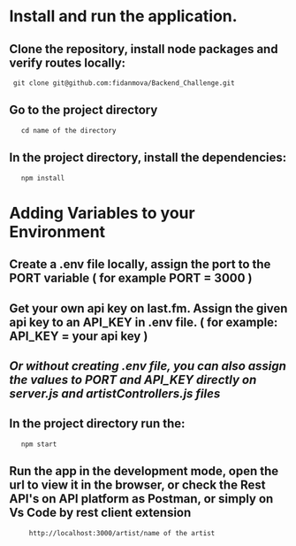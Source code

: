 # **Install and run the application.**

## **Clone the repository, install node packages and verify routes locally:**
       
     git clone git@github.com:fidanmova/Backend_Challenge.git
        
## **Go to the project directory**

       cd name of the directory
##  **In the project directory,  install the dependencies:**

       npm install
# **Adding Variables to your Environment**
##  Create a .env file locally, assign the port to the PORT variable ( for example PORT = 3000 ) 
##  Get your own api key on  <a name="https://www.last.fm/home">last.fm</a>.  Assign the given api key to an API_KEY in .env file. ( for example: API_KEY = your api key ) 
## *Or without creating .env file, you can also assign the values to PORT and API_KEY directly on server.js and artistControllers.js files*
##  **In the project directory run the:**

       npm start

## **Run the app in the development mode, open the url to view it in the browser, or check the Rest API's on API platform as Postman, or simply on Vs Code by rest client extension**

         http://localhost:3000/artist/name of the artist 